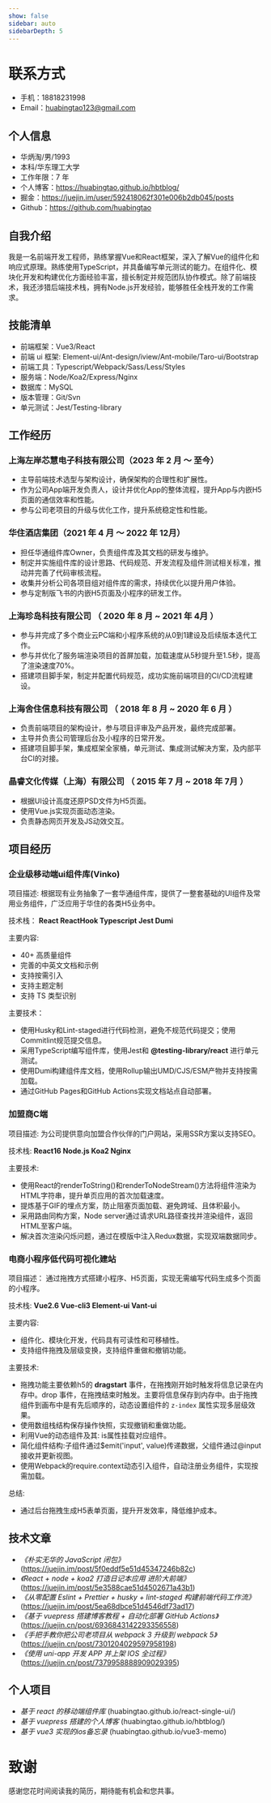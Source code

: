 ```yaml
---
show: false
sidebar: auto
sidebarDepth: 5
---
```


# 联系方式

- 手机：18818231998
- Email：huabingtao123@gmail.com

## 个人信息

- 华炳淘/男/1993
- 本科/华东理工大学
- 工作年限：7 年
- 个人博客：https://huabingtao.github.io/hbtblog/
- 掘金：https://juejin.im/user/592418062f301e006b2db045/posts
- Github：https://github.com/huabingtao

## 自我介绍

我是一名前端开发工程师，熟练掌握Vue和React框架，深入了解Vue的组件化和响应式原理。熟练使用TypeScript，并具备编写单元测试的能力。在组件化、模块化开发和构建优化方面经验丰富，擅长制定并规范团队协作模式。除了前端技术，我还涉猎后端技术栈，拥有Node.js开发经验，能够胜任全栈开发的工作需求。

## 技能清单

- 前端框架：Vue3/React
- 前端 ui 框架: Element-ui/Ant-design/iview/Ant-mobile/Taro-ui/Bootstrap
- 前端工具：Typescript/Webpack/Sass/Less/Styles
- 服务端：Node/Koa2/Express/Nginx
- 数据库：MySQL
- 版本管理：Git/Svn
- 单元测试：Jest/Testing-library

## 工作经历

### 上海左岸芯慧电子科技有限公司（2023 年 2 月 ～ 至今）

- 主导前端技术选型与架构设计，确保架构的合理性和扩展性。
- 作为公司App端开发负责人，设计并优化App的整体流程，提升App与内嵌H5页面的通信效率和性能。
- 参与公司老项目的升级与优化工作，提升系统稳定性和性能。

### 华住酒店集团（2021 年 4 月 ～ 2022 年 12月）

- 担任华通组件库Owner，负责组件库及其文档的研发与维护。
- 制定并实施组件库的设计思路、代码规范、开发流程及组件测试相关标准，推动并完善了代码审核流程。
- 收集并分析公司各项目组对组件库的需求，持续优化以提升用户体验。
- 参与定制版飞书的内嵌H5页面及小程序的研发工作。

### 上海珍岛科技有限公司 （ 2020 年 8 月 ~ 2021 年 4月 ）

- 参与并完成了多个商业云PC端和小程序系统的从0到1建设及后续版本迭代工作。
- 参与并优化了服务端渲染项目的首屏加载，加载速度从5秒提升至1.5秒，提高了渲染速度70%。
- 搭建项目脚手架，制定并配置代码规范，成功实施前端项目的CI/CD流程建设。

### 上海舍住信息科技有限公司 （ 2018 年 8 月 ~ 2020 年 6 月 ）

- 负责前端项目的架构设计，参与项目评审及产品开发，最终完成部署。
- 主导并负责公司管理后台及小程序的日常开发。
- 搭建项目脚手架，集成框架全家桶，单元测试、集成测试解决方案，及内部平台CI的对接。

### 晶睿文化传媒（上海）有限公司 （ 2015 年 7 月 ~ 2018 年 7月 ）
- 根据UI设计高度还原PSD文件为H5页面。
- 使用Vue.js实现页面动态渲染。
- 负责静态网页开发及JS动效交互。

## 项目经历

### 企业级移动端ui组件库(Vinko)

项目描述:
根据现有业务抽象了一套华通组件库，提供了一整套基础的UI组件及常用业务组件，广泛应用于华住的各类H5业务中。

技术栈：
**React ReactHook Typescript Jest Dumi**

主要内容:

- 40+ 高质量组件
- 完善的中英文文档和示例
- 支持按需引入
- 支持主题定制
- 支持 TS 类型识别

主要技术：
- 使用Husky和Lint-staged进行代码检测，避免不规范代码提交；使用Commitlint规范提交信息。
- 采用TypeScript编写组件库，使用Jest和 **@testing-library/react** 进行单元测试。
- 使用Dumi构建组件库文档，使用Rollup输出UMD/CJS/ESM产物并支持按需加载。
- 通过GitHub Pages和GitHub Actions实现文档站点自动部署。
  
### 加盟商C端

项目描述:
为公司提供意向加盟合作伙伴的门户网站，采用SSR方案以支持SEO。

技术栈:
**React16 Node.js Koa2 Nginx**

主要技术:

- 使用React的renderToString()和renderToNodeStream()方法将组件渲染为HTML字符串，提升单页应用的首次加载速度。
- 提炼基于GIF的埋点方案，防止阻塞页面加载、避免跨域、且体积最小。
- 采用路由同构方案，Node server通过请求URL路径查找并渲染组件，返回HTML至客户端。
- 解决首次渲染闪烁问题，通过在模版中注入Redux数据，实现双端数据同步。

### 电商小程序低代码可视化建站

项目描述：
通过拖拽方式搭建小程序、H5页面，实现无需编写代码生成多个页面的小程序。

技术栈:
**Vue2.6 Vue-cli3 Element-ui Vant-ui**

主要内容:
- 组件化、模块化开发，代码具有可读性和可移植性。
- 支持组件拖拽及层级变换，支持组件重做和撤销功能。
  
主要技术:
- 拖拽功能主要依赖h5的 **dragstart** 事件，在拖拽刚开始时触发将信息记录在内存中。drop 事件，在拖拽结束时触发。主要将信息保存到内存中。由于拖拽组件到画布中是有先后顺序的，动态设置组件的 `z-index` 属性实现多层级效果。
- 使用数组栈结构保存操作快照，实现撤销和重做功能。
- 利用Vue的动态组件及其: is属性挂载对应组件。
- 简化组件结构:子组件通过$emit('input', value)传递数据，父组件通过@input接收并更新视图。
- 使用Webpack的require.context动态引入组件，自动注册业务组件，实现按需加载。

总结:
- 通过后台拖拽生成H5表单页面，提升开发效率，降低维护成本。

## 技术文章

- *《朴实无华的 JavaScript 闭包》*(https://juejin.im/post/5f0eddf5e51d45347246b82c)
- *《React + node + koa2 打造日记本应用 进阶大前端》*(https://juejin.im/post/5e3588cae51d4502671a43b1)
- *《从零配置 Eslint + Prettier + husky + lint-staged 构建前端代码工作流》* (https://juejin.im/post/5ea68dbce51d4546df73ad17)
- *《基于 vuepress 搭建博客教程 + 自动化部署 GitHub Actions》* (https://juejin.cn/post/6936843142293356558)
- *《手把手教你把公司老项目从 webpack 3 升级到 webpack 5》* (https://juejin.cn/post/7301204029597958198)
- *《使用 uni-app 开发 APP 并上架 IOS 全过程》* (https://juejin.cn/post/7379958888909029395)

## 个人项目
- *基于 react 的移动端组件库* (huabingtao.github.io/react-single-ui/)
- *基于 vuepress 搭建的个人博客* (huabingtao.github.io/hbtblog/)
- *基于 vue3 实现的ios备忘录* (huabingtao.github.io/vue3-memo)

# 致谢

感谢您花时间阅读我的简历，期待能有机会和您共事。

